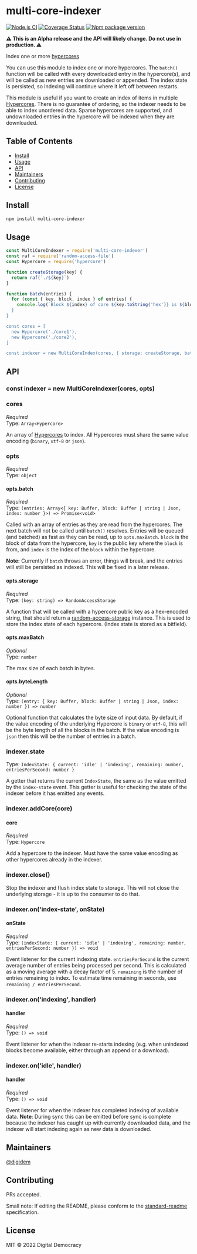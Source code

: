 # multi-core-indexer

[![Node.js CI](https://github.com/digidem/multi-core-indexer/workflows/Node.js%20CI/badge.svg)](https://github.com/digidem/multi-core-indexer/actions/workflows/node.js.yml)
[![Coverage Status](https://coveralls.io/repos/github/digidem/multi-core-indexer/badge.svg)](https://coveralls.io/github/digidem/multi-core-indexer)
[![Npm package version](https://img.shields.io/npm/v/multi-core-indexer)](https://npmjs.com/package/multi-core-indexer)

**⚠️ This is an Alpha release and the API will likely change. Do not use in
production. ⚠️**

Index one or more
[hypercores](https://github.com/hypercore-protocol/hypercore-next)

You can use this module to index one or more hypercores. The `batch()` function
will be called with every downloaded entry in the hypercore(s), and will be
called as new entries are downloaded or appended. The index state is persisted,
so indexing will continue where it left off between restarts.

This module is useful if you want to create an index of items in multiple
[Hypercores](https://github.com/hypercore-protocol/hypercore-next). There is no
guarantee of ordering, so the indexer needs to be able to index unordered data.
Sparse hypercores are supported, and undownloaded entries in the hypercore will
be indexed when they are downloaded.

## Table of Contents

- [Install](#install)
- [Usage](#usage)
- [API](#api)
- [Maintainers](#maintainers)
- [Contributing](#contributing)
- [License](#license)

## Install

```bash
npm install multi-core-indexer
```

## Usage

```js
const MultiCoreIndexer = require('multi-core-indexer')
const raf = require('random-access-file')
const Hypercore = require('hypercore')

function createStorage(key) {
  return raf(`./${key}`)
}

function batch(entries) {
  for (const { key, block, index } of entries) {
    console.log(`Block ${index} of core ${key.toString('hex')} is ${block})
  }
}

const cores = [
  new Hypercore('./core1'),
  new Hypercore('./core2'),
]

const indexer = new MultiCoreIndex(cores, { storage: createStorage, batch })

```

## API

### const indexer = new MultiCoreIndexer(cores, opts)

### cores

_Required_\
Type: `Array<Hypercore>`

An array of [Hypercores](https://github.com/hypercore-protocol/hypercore-next)
to index. All Hypercores must share the same value encoding (`binary`, `utf-8`
or `json`).

### opts

_Required_\
Type: `object`

#### opts.batch

_Required_\
Type: `(entries: Array<{ key: Buffer, block: Buffer | string | Json, index: number }>) => Promise<void>`

Called with an array of entries as they are read from the hypercores. The next
batch will not be called until `batch()` resolves. Entries will be queued (and
batched) as fast as they can be read, up to `opts.maxBatch`. `block` is the
block of data from the hypercore, `key` is the public key where the `block` is
from, and `index` is the index of the `block` within the hypercore.

**Note:** Currently if `batch` throws an error, things will break, and the
entries will still be persisted as indexed. This will be fixed in a later
release.

#### opts.storage

_Required_\
Type: `(key: string) => RandomAccessStorage`

A function that will be called with a hypercore public key as a hex-encoded
string, that should return a
[random-access-storage](https://github.com/random-access-storage) instance. This
is used to store the index state of each hypercore. (Index state is stored as a
bitfield).

#### opts.maxBatch

_Optional_\
Type: `number`

The max size of each batch in bytes.

#### opts.byteLength

_Optional_\
Type: `(entry: { key: Buffer, block: Buffer | string | Json, index: number }) => number`

Optional function that calculates the byte size of input data. By default, if
the value encoding of the underlying Hypercore is `binary` or `utf-8`, this will
be the byte length of all the blocks in the batch. If the value encoding is
`json` then this will be the number of entries in a batch.

### indexer.state

Type: `IndexState: { current: 'idle' | 'indexing', remaining: number, entriesPerSecond: number }`

A getter that returns the current `IndexState`, the same as the value emitted by the `index-state` event. This getter is useful for checking the state of the indexer before it has emitted any events.

### indexer.addCore(core)

#### core

_Required_\
Type: `Hypercore`

Add a hypercore to the indexer. Must have the same value encoding as other
hypercores already in the indexer.

### indexer.close()

Stop the indexer and flush index state to storage. This will not close the
underlying storage - it is up to the consumer to do that.

### indexer.on('index-state', onState)

#### onState

_Required_\
Type: `(indexState: { current: 'idle' | 'indexing', remaining: number, entriesPerSecond: number }) => void`

Event listener for the current indexing state. `entriesPerSecond` is the current
average number of entries being processed per second. This is calculated as a
moving average with a decay factor of 5. `remaining` is the number of entries
remaining to index. To estimate time remaining in seconds, use
`remaining / entriesPerSecond`.

### indexer.on('indexing', handler)

#### handler

_Required_\
Type: `() => void`

Event listener for when the indexer re-starts indexing (e.g. when unindexed
blocks become available, either through an append or a download).

### indexer.on('idle', handler)

#### handler

_Required_\
Type: `() => void`

Event listener for when the indexer has completed indexing of available data.
**Note**: During sync this can be emitted before sync is complete because the
indexer has caught up with currently downloaded data, and the indexer will start
indexing again as new data is downloaded.

## Maintainers

[@digidem](https://github.com/digidem)

## Contributing

PRs accepted.

Small note: If editing the README, please conform to the
[standard-readme](https://github.com/RichardLitt/standard-readme) specification.

## License

MIT © 2022 Digital Democracy

